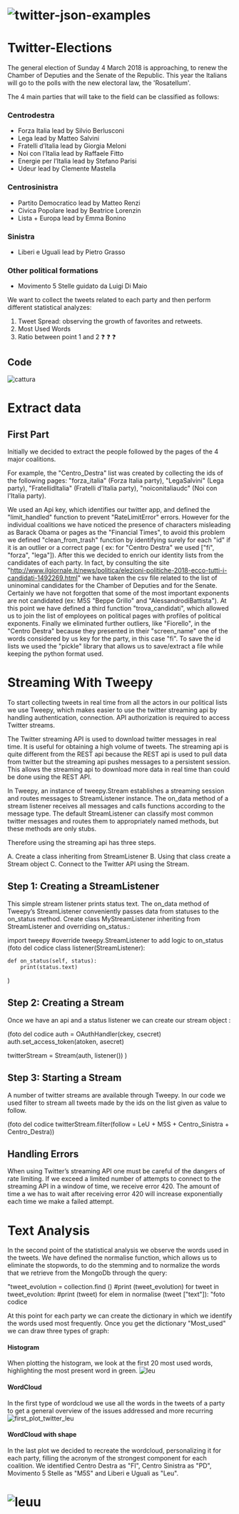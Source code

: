 # ![twitter-json-examples](https://user-images.githubusercontent.com/31849276/36726614-b31538a8-1bba-11e8-9f3e-0a6d597a47aa.png)
# Twitter-Elections

The general election of Sunday 4 March 2018 is approaching, to renew the Chamber of Deputies and the Senate of the Republic. This year the Italians will go to the polls with the new electoral law, the 'Rosatellum'.

The 4 main parties that will take to the field can be classified as follows:
### Centrodestra
- Forza Italia lead by Silvio Berlusconi
- Lega lead by Matteo Salvini
- Fratelli d’Italia lead by Giorgia Meloni
- Noi con l’Italia lead by Raffaele Fitto
- Energie per l’Italia lead by Stefano Parisi
- Udeur lead by Clemente Mastella

### Centrosinistra
- Partito Democratico lead by Matteo Renzi
- Civica Popolare lead by Beatrice Lorenzin
- Lista + Europa lead by Emma Bonino

### Sinistra
- Liberi e Uguali lead by Pietro Grasso

### Other political formations
- Movimento 5 Stelle guidato da Luigi Di Maio

We want to collect the tweets related to each party and then perform different statistical analyzes:
1. Tweet Spread: observing the growth of favorites and retweets.
2. Most Used Words
3. Ratio between point 1 and 2 :question: :question: :question:

## Code
![cattura](https://user-images.githubusercontent.com/31849276/36729392-4c826f3e-1bc4-11e8-9303-bbb460b6dc7e.PNG)


# Extract data
## First Part

Initially we decided to extract the people followed by the pages of the 4 major coalitions.

For example, the "Centro_Destra" list was created by collecting the ids of the following pages:
"forza_italia" (Forza Italia party), "LegaSalvini" (Lega party), "FratellidItaIia" (Fratelli d'Italia party), "noiconitaliaudc" (Noi con l'Italia party).

We used an Api key, which identifies our twitter app, and defined the "limit_handled" function to prevent "RateLimitError" errors.
However for the individual coalitions we have noticed the presence of characters misleading as Barack Obama or pages as the "Financial Times", to avoid this problem we defined "clean_from_trash" function by identifying surely for each "id" if it is an outlier or a correct page ( ex: for "Centro Destra" we used ["fi", "forza", "lega"]). After this we decided to enrich our identity lists from the candidates of each party. 
In fact, by consulting the site "http://www.ilgiornale.it/news/politica/elezioni-politiche-2018-ecco-tutti-i-candidati-1492269.html" we have taken the csv file related to the list of uninominal candidates for the Chamber of Deputies and for the Senate. Certainly we have not forgotten that some of the most important exponents are not candidated (ex: M5S "Beppe Grillo" and "AlessandrodiBattista").
At this point we have defined a third function "trova_candidati", which allowed us to join the list of employees on political pages with profiles of political exponents.
Finally we eliminated further outliers, like "Fiorello", in the "Centro Destra" because they presented in their "screen_name" one of the words considered by us key for the party, in this case "fi".
To save the id lists we used the "pickle" library that allows us to save/extract a file while keeping the python format used.

# Streaming With Tweepy

To start collecting tweets in real time from all the actors in our political lists we use Tweepy, which makes easier to use the twitter streaming api by handling authentication, connection. API authorization is required to access Twitter streams. 

The Twitter streaming API is used to download twitter messages in real time. It is useful for obtaining a high volume of tweets.
The streaming api is quite different from the REST api because the REST api is used to pull data from twitter but the streaming api pushes messages to a persistent session. This allows the streaming api to download more data in real time than could be done using the REST API.

In Tweepy, an instance of tweepy.Stream establishes a streaming session and routes messages to StreamListener instance. The on_data method of a stream listener receives all messages and calls functions according to the message type. The default StreamListener can classify most common twitter messages and routes them to appropriately named methods, but these methods are only stubs.

Therefore using the streaming api has three steps.

A. Create a class inheriting from StreamListener
B. Using that class create a Stream object
C. Connect to the Twitter API using the Stream.

## Step 1: Creating a StreamListener
This simple stream listener prints status text. The on_data method of Tweepy’s StreamListener conveniently passes data from statuses to the on_status method. Create class MyStreamListener inheriting from StreamListener and overriding on_status.:

import tweepy
#override tweepy.StreamListener to add logic to on_status
(foto del codice
class listener(StreamListener):

    def on_status(self, status):
        print(status.text)
)
## Step 2: Creating a Stream
 Once we have an api and a status listener we can create our stream object :

(foto del codice
auth = OAuthHandler(ckey, csecret)
auth.set_access_token(atoken, asecret)

twitterStream = Stream(auth, listener()) 
)

## Step 3: Starting a Stream
A number of twitter streams are available through Tweepy. In our code we used filter to stream all tweets made by the ids on the list given as value to follow.

(foto del codice twitterStream.filter(follow = LeU + M5S + Centro_Sinistra + Centro_Destra))



## Handling Errors
When using Twitter’s streaming API one must be careful of the dangers of rate limiting. If we exceed a limited number of attempts to connect to the streaming API in a window of time, we receive error 420. The amount of time a we has to wait after receiving error 420 will increase exponentially each time we make a failed attempt.

# Text Analysis
In the second point of the statistical analysis we observe the words used in the tweets.
We have defined the normalise function, which allows us to eliminate the stopwords, to do the stemming and to normalize the words that we retrieve from the MongoDb through the query:

"tweet_evolution = collection.find ()
    #print (tweet_evolution)
    for tweet in tweet_evolution:
        #print (tweet)
        for elem in normalise (tweet ["text"]):
    "foto codice

At this point for each party we can create the dictionary in which we identify the words used most frequently. 
Once you get the dictionary "Most_used" we can draw three types of graph:

#### Histogram
When plotting the histogram, we look at the first 20 most used words, highlighting the most present word in green.
![leu](https://user-images.githubusercontent.com/31849300/36740054-ac3921a8-1be1-11e8-9476-1f16996024a6.PNG)


#### WordCloud
In the first type of wordcloud we use all the words in the tweets of a party to get a general overview of the issues addressed and more recurring
![first_plot_twitter_leu](https://user-images.githubusercontent.com/31849300/36739577-9068d8ca-1be0-11e8-9bfe-6e0cede6dc1c.png)

#### WordCloud with shape
In the last plot we decided to recreate the wordcloud, personalizing it for each party, filling the acronym of the strongest component for each coalition. We identified Centro Destra as "FI", Centro Sinistra as "PD", Movimento 5 Stelle as "M5S" and Liberi e Uguali as "Leu".

# ![leuu](https://user-images.githubusercontent.com/31849300/36739735-f5240140-1be0-11e8-8f14-d6ab2709027d.PNG)
